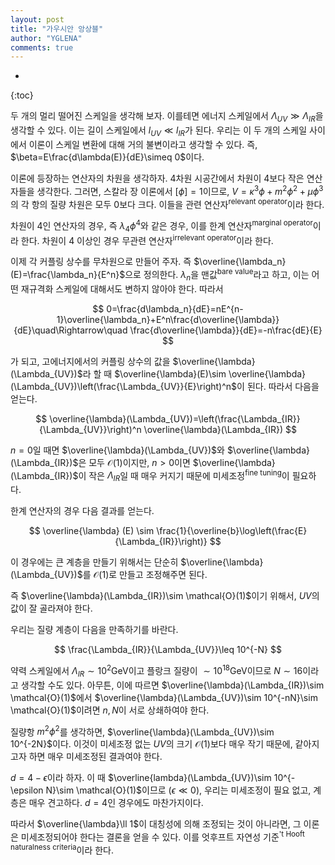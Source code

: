 ```yaml
---
layout: post
title: "가우시안 앙상블"
author: "YGLENA"
comments: true
---
```


* 
{:toc}

두 개의 멀리 떨어진 스케일을 생각해 보자. 이를테면 에너지 스케일에서 $\Lambda_{UV}\gg \Lambda_{IR}$을 생각할 수 있다. 이는 길이 스케일에서 $l_{UV}\ll l_{IR}$가 된다. 우리는 이 두 개의 스케일 사이에서 이론이 스케일 변환에 대해 거의 불변이라고 생각할 수 있다. 즉, $\beta=E\frac{d\lambda(E)}{dE}\simeq 0$이다.

이론에 등장하는 연산자의 차원을 생각하자. 4차원 시공간에서 차원이 4보다 작은 연산자들을 생각한다. 그러면, 스칼라 장 이론에서 $[ \phi]=1$이므로, $V=\kappa^3\phi+m^2\phi^2+\mu\phi^3$의 각 항의 질량 차원은 모두 0보다 크다. 이들을 관련 연산자<sup>relevant operator</sup>이라 한다.

차원이 4인 연산자의 경우, 즉 $\lambda_4 \phi^4$와 같은 경우, 이를 한계 연산자<sup>marginal operator</sup>이라 한다. 차원이 4 이상인 경우 무관련 연산자<sup>irrelevant operator</sup>이라 한다.

이제 각 커플링 상수를 무차원으로 만들어 주자. 즉 $\overline{\lambda_n}(E)=\frac{\lambda_n}{E^n}$으로 정의한다. $\lambda_n$을 맨값<sup>bare value</sup>라고 하고, 이는 어떤 재규격화 스케일에 대해서도 변하지 않아야 한다. 따라서

$$
0=\frac{d\lambda_n}{dE}=nE^{n-1}\overline{\lambda_n}+E^n\frac{d\overline{\lambda}}{dE}\quad\Rightarrow\quad \frac{d\overline{\lambda}}{dE}=-n\frac{dE}{E}
$$

가 되고, 고에너지에서의 커플링 상수의 값을 $\overline{\lambda}(\Lambda_{UV})$라 할 때 $\overline{\lambda}(E)\sim \overline{\lambda}(\Lambda_{UV})\left(\frac{\Lambda_{UV}}{E}\right)^n$이 된다. 따라서 다음을 얻는다.

$$
\overline{\lambda}(\Lambda_{UV})=\left(\frac{\Lambda_{IR}}{\Lambda_{UV}}\right)^n \overline{\lambda}(\Lambda_{IR})
$$

$n=0$일 때면 $\overline{\lambda}(\Lambda_{UV})$와 $\overline{\lambda}(\Lambda_{IR})$은 모두 $\mathcal{O}(1)$이지만, $n>0$이면 $\overline{\lambda}(\Lambda_{IR})$이 작은 $\Lambda_{IR}$일 때 매우 커지기 때문에 미세조정<sup>fine tuning</sup>이 필요하다.

한계 연산자의 경우 다음 결과를 얻는다.

$$
\overline{\lambda} (E) \sim \frac{1}{\overline{b}\log\left(\frac{E}{\Lambda_{IR}}\right)}
$$

이 경우에는 큰 계층을 만들기 위해서는 단순히 $\overline{\lambda}(\Lambda_{UV})$를 $\mathcal{O}(1)$로 만들고 조정해주면 된다.

즉 $\overline{\lambda}(\Lambda_{IR})\sim \mathcal{O}(1)$이기 위해서, $UV$의 값이 잘 골라져야 한다.

우리는 질량 계층이 다음을 만족하기를 바란다.

$$
\frac{\Lambda_{IR}}{\Lambda_{UV}}\leq 10^{-N}
$$

약력 스케일에서 $\Lambda_{IR}\sim 10^2\textrm{GeV}$이고 플랑크 질량이 $\sim 10^18 \textrm{GeV}$이므로 $N\sim 16$이라고 생각할 수도 있다. 아무튼, 이에 따르면 $\overline{\lambda}(\Lambda_{IR})\sim \mathcal{O}(1)$에서 $\overline{\lambda}(\Lambda_{UV})\sim 10^{-nN}\sim \mathcal{O}(1)$이려면 $n,N$이 서로 상쇄하여야 한다.

질량항 $m^2\phi^2$를 생각하면, $\overline{\lambda}(\Lambda_{UV})\sim 10^{-2N}$이다. 이것이 미세조정 없는 $UV$의 크기 $\mathcal{O}(1)$보다 매우 작기 때문에, 같아지고자 하면 매우 미세조정된 결과여야 한다.

$d=4-\epsilon$이라 하자. 이 때 $\overline{lambda}(\Lambda_{UV})\sim 10^{-\epsilon N}\sim \mathcal{O}(1)$이므로 ($\epsilon\ll 0$), 우리는 미세조정이 필요 없고, 계층은 매우 견고하다. $d=4$인 경우에도 마찬가지이다.

따라서 $\overline{\lambda}\ll 1$이 대칭성에 의해 조정되는 것이 아니라면, 그 이론은 미세조정되어야 한다는 결론을 얻을 수 있다. 이를 엇후프트 자연성 기준<sup>'t Hooft naturalness criteria</sup>이라 한다.
